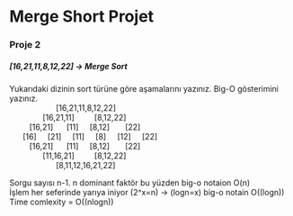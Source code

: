 # Merge Short Projet
### Proje 2
##### [16,21,11,8,12,22] -> Merge Sort

Yukarıdaki dizinin sort türüne göre aşamalarını yazınız.
Big-O gösterimini yazınız. <br>
&nbsp;&nbsp;&nbsp;&nbsp;&nbsp;&nbsp;&nbsp;&nbsp;&nbsp;&nbsp;&nbsp;&nbsp;&nbsp;&nbsp;&nbsp;&nbsp;&nbsp;&nbsp;&nbsp;&nbsp;&nbsp;[16,21,11,8,12,22]<br>
&nbsp;&nbsp;&nbsp;&nbsp;&nbsp;&nbsp;&nbsp;&nbsp;&nbsp;&nbsp;&nbsp;&nbsp;&nbsp;&nbsp;&nbsp;[16,21,11] &nbsp;&nbsp;&nbsp;&nbsp;&nbsp;&nbsp;&nbsp;   [8,12,22]<br>
&nbsp;&nbsp;&nbsp;&nbsp;&nbsp;&nbsp;&nbsp;&nbsp;&nbsp;[16,21]&nbsp;&nbsp;&nbsp;&nbsp;&nbsp;&nbsp;[11] &nbsp;&nbsp;&nbsp;&nbsp;[8,12]&nbsp;&nbsp;&nbsp;&nbsp;&nbsp;&nbsp; [22]<br>
&nbsp;&nbsp;&nbsp;&nbsp;&nbsp;&nbsp;[16]&nbsp;&nbsp;&nbsp;&nbsp; [21]&nbsp;&nbsp;&nbsp;&nbsp; [11]&nbsp;&nbsp;&nbsp;&nbsp; [8]&nbsp;&nbsp;&nbsp;&nbsp; [12]&nbsp;&nbsp;&nbsp;&nbsp; [22]<br>
&nbsp;&nbsp;&nbsp;&nbsp;&nbsp;&nbsp;&nbsp;&nbsp;&nbsp;[16,21]&nbsp;&nbsp;&nbsp;&nbsp;&nbsp;&nbsp;[11] &nbsp;&nbsp;&nbsp;&nbsp;[8,12]&nbsp;&nbsp;&nbsp;&nbsp;&nbsp;&nbsp; [22]<br>
&nbsp;&nbsp;&nbsp;&nbsp;&nbsp;&nbsp;&nbsp;&nbsp;&nbsp;&nbsp;&nbsp;&nbsp;&nbsp;&nbsp;&nbsp;[11,16,21] &nbsp;&nbsp;&nbsp;&nbsp;&nbsp;&nbsp;&nbsp;   [8,12,22]<br>
&nbsp;&nbsp;&nbsp;&nbsp;&nbsp;&nbsp;&nbsp;&nbsp;&nbsp;&nbsp;&nbsp;&nbsp;&nbsp;&nbsp;&nbsp;&nbsp;&nbsp;&nbsp;&nbsp;&nbsp;&nbsp;[8,11,12,16,21,22]<br>

Sorgu sayısı n-1. n dominant faktör bu yüzden big-o notaion O(n)<br>
İşlem her seferinde yarıya iniyor \(2^x=n\) -> \(logn=x\) big-o notain O(\(logn\))<br>
Time comlexity = O(\(nlogn\))